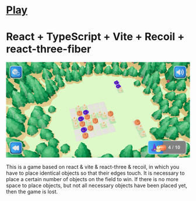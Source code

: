 # [Play](https://koraus.github.io/connect-colors/)
# React + TypeScript + Vite + Recoil + react-three-fiber

![Game screenhot](./game-screenshot.jpg "Cover")

This is a game based on react & vite & react-three & recoil, in which you have to place identical objects so that their edges touch. It is necessary to place a certain number of objects on the field to win. If there is no more space to place objects, but not all necessary objects have been placed yet, then the game is lost.

